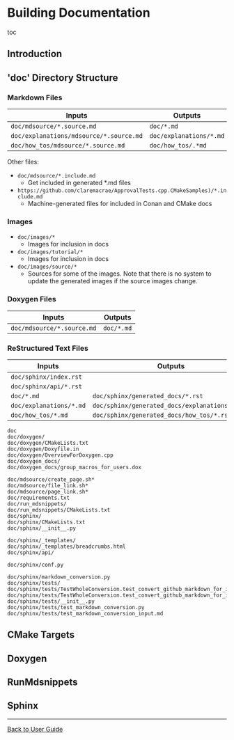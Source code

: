 <a id="top"></a>

# Building Documentation

toc

## Introduction

## 'doc' Directory Structure



### Markdown Files



| Inputs                                    | Outputs               |
| ----------------------------------------- | --------------------- |
| `doc/mdsource/*.source.md`            | `doc/*.md`            |
| `doc/explanations/mdsource/*.source.md` | `doc/explanations/*.md` |
| `doc/how_tos/mdsource/*.source.md`    | `doc/how_tos/.*md`    |

Other files:

* `doc/mdsource/*.include.md`
  * Get included in generated *.md files
* `https://github.com/claremacrae/ApprovalTests.cpp.CMakeSamples)/*.include.md`
  * Machine-generated files for included in Conan and CMake docs

### Images


* `doc/images/*`
  * Images for inclusion in docs
* `doc/images/tutorial/*`
  * Images for inclusion in docs
* `doc/images/source/*`
  * Sources for some of the images. Note that there is no system to update the generated images if the source images change.



### Doxygen Files

| Inputs                     | Outputs    |
| -------------------------- | ---------- |
| `doc/mdsource/*.source.md` | `doc/*.md` |



### ReStructured Text Files

| Inputs                   | Outputs                                      |
| ------------------------ | -------------------------------------------- |
| `doc/sphinx/index.rst` |                                              |
| `doc/sphinx/api/*.rst` |                                              |
| `doc/*.md`               | `doc/sphinx/generated_docs/*.rst`            |
| `doc/explanations/*.md`  | `doc/sphinx/generated_docs/explanations/*.rst` |
| `doc/how_tos/*.md`        | `doc/sphinx/generated_docs/how_tos/*.rst`     |



<!-- List created with tree -f -F -i doc | pbcopy -->


```text
doc
doc/doxygen/
doc/doxygen/CMakeLists.txt
doc/doxygen/Doxyfile.in
doc/doxygen/OverviewForDoxygen.cpp
doc/doxygen_docs/
doc/doxygen_docs/group_macros_for_users.dox

doc/mdsource/create_page.sh*
doc/mdsource/file_link.sh*
doc/mdsource/page_link.sh*
doc/requirements.txt
doc/run_mdsnippets/
doc/run_mdsnippets/CMakeLists.txt
doc/sphinx/
doc/sphinx/CMakeLists.txt
doc/sphinx/__init__.py

doc/sphinx/_templates/
doc/sphinx/_templates/breadcrumbs.html
doc/sphinx/api/

doc/sphinx/conf.py

doc/sphinx/markdown_conversion.py
doc/sphinx/tests/
doc/sphinx/tests/TestWholeConversion.test_convert_github_markdown_for_input_to_pandoc_in_root_docdir.approved.md
doc/sphinx/tests/TestWholeConversion.test_convert_github_markdown_for_input_to_pandoc_in_root_docdir.approved.rst
doc/sphinx/tests/__init__.py
doc/sphinx/tests/test_markdown_conversion.py
doc/sphinx/tests/test_markdown_conversion_input.md

```


## CMake Targets

## Doxygen

## RunMdsnippets

## Sphinx



---

[Back to User Guide](/doc/README.md#top)
